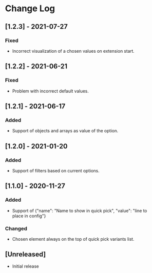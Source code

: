 # Change Log

## [1.2.3] - 2021-07-27

### Fixed
- Incorrect visualization of a chosen values on extension start.

## [1.2.2] - 2021-06-21

### Fixed
- Problem with incorrect default values.

## [1.2.1] - 2021-06-17

### Added
- Support of objects and arrays as value of the option.

## [1.2.0] - 2021-01-20
### Added
- Support of filters based on current options.
## [1.1.0] - 2020-11-27
### Added
- Support of {"name": "Name to show in quick pick", "value": "line to place in config"}

### Changed
- Chosen element always on the top of quick pick variants list.

## [Unreleased]

- Initial release